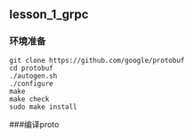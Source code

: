 ## lesson_1_grpc

### 环境准备
```
git clone https://github.com/google/protobuf
cd protobuf
./autogen.sh
./configure
make
make check
sudo make install
```

###编译proto


